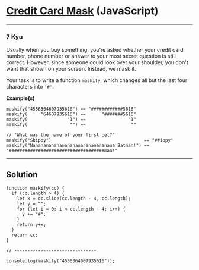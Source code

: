 # [Credit Card Mask](https://www.codewars.com/kata/5412509bd436bd33920011bc/javascript) (JavaScript)

---

### 7 Kyu

Usually when you buy something, you're asked whether your credit card number, phone number or answer to your most secret question is still correct. However, since someone could look over your shoulder, you don't want that shown on your screen. Instead, we mask it.

Your task is to write a function `maskify`, which changes all but the last four characters into `'#'`.

**Example(s)**

```
maskify("4556364607935616") == "############5616"
maskify(     "64607935616") ==      "#######5616"
maskify(               "1") ==                "1"
maskify(                "") ==                 ""

// "What was the name of your first pet?"
maskify("Skippy")                                   == "##ippy"
maskify("Nananananananananananananananana Batman!") == "####################################man!"
```

---

## Solution

```
function maskify(cc) {
  if (cc.length > 4) {
    let x = cc.slice(cc.length - 4, cc.length);
    let y = "";
    for (let i = 0; i < cc.length - 4; i++) {
      y += "#";
    }
    return y+x;
  }
  return cc;
}

// -------------------------------

console.log(maskify("4556364607935616"));
```